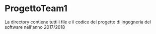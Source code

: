 # ProgettoTeam1
La directory contiene tutti i file e il codice del progetto di ingegneria del software nell'anno 2017/2018 
